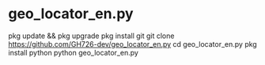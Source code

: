 # geo_locator_en.py
pkg update && pkg upgrade
pkg install git
git clone https://github.com/GH726-dev/geo_locator_en.py
cd geo_locator_en.py
pkg install python
python geo_locator_en.py
